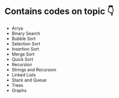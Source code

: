 <h1>Contains codes on topic 👇</h1>
<ul>
<li>Arrya</li>
<li>Binary Search</li>
<li>Bubble Sort</li>
<li>Selection Sort</li>
<li>Insertion Sort</li>
<li>Merge Sort</li>
<li>Quick Sort</li>
<li>Recursion</li>
<li>Strings and Recursion</li>
<li>Linked Lists</li>
<li>Stack and Queue</li>
<li>Trees</li>
<li>Graphs</li>
</ul>